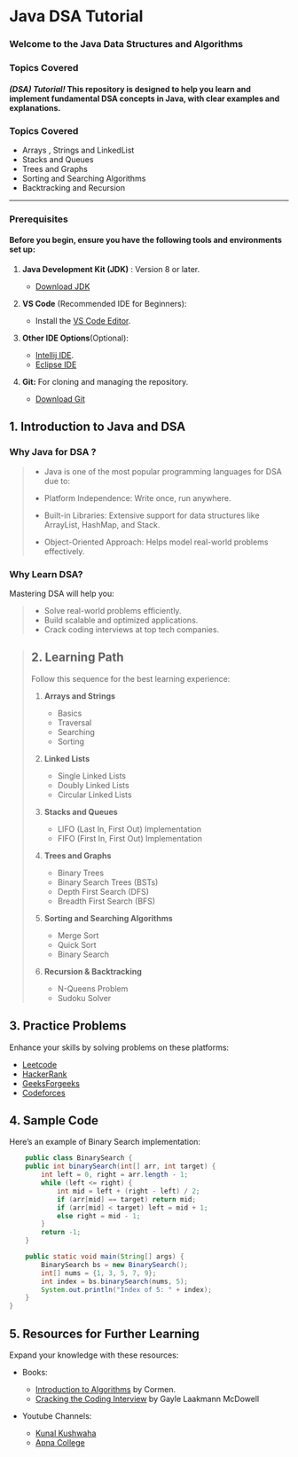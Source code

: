# **Java DSA Tutorial**

### Welcome to the Java Data Structures and Algorithms

### **Topics Covered**

#### **_(DSA) Tutorial!_** This repository is designed to help you learn and implement fundamental DSA concepts in Java, with clear examples and explanations.

### Topics Covered

- Arrays , Strings and LinkedList
- Stacks and Queues
- Trees and Graphs
- Sorting and Searching Algorithms
- Backtracking and Recursion

---

### **Prerequisites** <!-- __Prerequisites__ -->

#### Before you begin, ensure you have the following tools and environments set up:

<!-- :smile:  :cry:   --for emojis   ==> or directly add the emojis  -->

1. **Java Development Kit (JDK)** : Version 8 or later.

   - [Download JDK](https://www.oracle.com/java/technologies/downloads/?er=221886)

2. **VS Code** (Recommended IDE for Beginners):

   - Install the [VS Code Editor](https://code.visualstudio.com/download).

3. **Other IDE Options**(Optional):

   - [Intellij IDE](https://www.jetbrains.com/idea/).
   - [Eclipse IDE](https://www.eclipse.org/downloads/)
   <!-- we can do like this <https://google.com> -->

4. **Git:** For cloning and managing the repository.
   - [Download Git](https://git-scm.com/)

## 1. **Introduction to Java and DSA**

### Why Java for DSA ?

> - Java is one of the most popular programming languages for DSA due to:
>
> - Platform Independence: Write once, run anywhere.
> - Built-in Libraries: Extensive support for data structures like ArrayList, HashMap, and Stack.
> - Object-Oriented Approach: Helps model real-world problems effectively.

### Why Learn DSA?

Mastering DSA will help you:

> - Solve real-world problems efficiently.
> - Build scalable and optimized applications.
> - Crack coding interviews at top tech companies.

> ## 2. Learning Path
> 
> Follow this sequence for the best learning experience:
> 
> 1. **Arrays and Strings**  
>    - Basics  
>    - Traversal  
>    - Searching  
>    - Sorting  
> 
> 2. **Linked Lists**  
>    - Single Linked Lists  
>    - Doubly Linked Lists  
>    - Circular Linked Lists  
> 
> 3. **Stacks and Queues**  
>    - LIFO (Last In, First Out) Implementation  
>    - FIFO (First In, First Out) Implementation  
> 
> 4. **Trees and Graphs**  
>    - Binary Trees  
>    - Binary Search Trees (BSTs)  
>    - Depth First Search (DFS)  
>    - Breadth First Search (BFS)  
> 
> 5. **Sorting and Searching Algorithms**  
>    - Merge Sort  
>    - Quick Sort  
>    - Binary Search  
> 
> 6. **Recursion & Backtracking** 
>    - N-Queens Problem  
>    - Sudoku Solver  


## 3. Practice Problems

Enhance your skills by solving problems on these platforms:

- [Leetcode](https://leetcode.com/)
- [HackerRank](https://www.hackerrank.com/)
- [GeeksForgeeks](https://www.geeksforgeeks.org/)
- [Codeforces](https://codeforces.com/)

## 4. Sample Code

Here’s an example of Binary Search implementation:

```Java
    public class BinarySearch {
    public int binarySearch(int[] arr, int target) {
        int left = 0, right = arr.length - 1;
        while (left <= right) {
            int mid = left + (right - left) / 2;
            if (arr[mid] == target) return mid;
            if (arr[mid] < target) left = mid + 1;
            else right = mid - 1;
        }
        return -1;
    }

    public static void main(String[] args) {
        BinarySearch bs = new BinarySearch();
        int[] nums = {1, 3, 5, 7, 9};
        int index = bs.binarySearch(nums, 5);
        System.out.println("Index of 5: " + index);
    }
}

```

## 5. Resources for Further Learning

Expand your knowledge with these resources:

- Books:

  - [Introduction to Algorithms](https://dl.ebooksworld.ir/books/Introduction.to.Algorithms.4th.Leiserson.Stein.Rivest.Cormen.MIT.Press.9780262046305.EBooksWorld.ir.pdf) by Cormen.
  - [Cracking the Coding Interview](https://www.crackingthecodinginterview.com/) by Gayle Laakmann McDowell

- Youtube Channels:

  - [Kunal Kushwaha](https://www.youtube.com/watch?v=rZ41y93P2Qo&list=PL9gnSGHSqcnr_DxHsP7AW9ftq0AtAyYqJ)
  - [Apna College](https://www.youtube.com/@ApnaCollegeOfficial)

<!-- ![How Java Executes the Code](https://media.geeksforgeeks.org/wp-content/uploads/20240812155117/How-Java-Code-Executes.png) -->

<!-- In Github markdown it doesnt work so use the HTML instead  -->
<!-- ## ~~Crossed Off~~ -->
<!-- this is a ~subscript~
this is a ^superScript^ -->
<!--

N<sup>2</sup>
H<sub>2</sub>O -->

<!-- |Col 1   |Col2     |
|:-----: |---      |
|this    | example |
|is      |with     |
|a       |col      | -->
